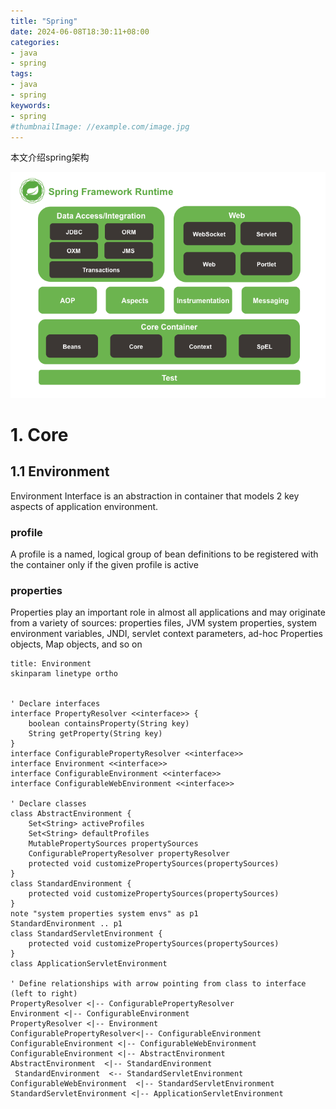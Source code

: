```yaml
---
title: "Spring"
date: 2024-06-08T18:30:11+08:00
categories:
- java
- spring
tags:
- java
- spring
keywords:
- spring
#thumbnailImage: //example.com/image.jpg
---
```

本文介绍spring架构
<!--more-->

![alt text]( images/image.png)

# 1. Core



## 1.1 Environment 

Environment Interface is an abstraction in container that models 2 key aspects of application environment.

### profile
A profile is a named, logical group of bean definitions to be registered with the container only if the given profile is active

### properties
Properties play an important role in almost all applications and may originate from a variety of sources: properties files, JVM system properties, system environment variables, JNDI, servlet context parameters, ad-hoc Properties objects, Map objects, and so on


```plantuml
title: Environment
skinparam linetype ortho


' Declare interfaces
interface PropertyResolver <<interface>> {
    boolean containsProperty(String key)
    String getProperty(String key)
}
interface ConfigurablePropertyResolver <<interface>>
interface Environment <<interface>>
interface ConfigurableEnvironment <<interface>>
interface ConfigurableWebEnvironment <<interface>>

' Declare classes
class AbstractEnvironment {
    Set<String> activeProfiles
    Set<String> defaultProfiles
    MutablePropertySources propertySources
    ConfigurablePropertyResolver propertyResolver
    protected void customizePropertySources(propertySources)
}
class StandardEnvironment {
    protected void customizePropertySources(propertySources)
}
note "system properties system envs" as p1
StandardEnvironment .. p1
class StandardServletEnvironment {
    protected void customizePropertySources(propertySources)
}
class ApplicationServletEnvironment

' Define relationships with arrow pointing from class to interface (left to right)
PropertyResolver <|-- ConfigurablePropertyResolver
Environment <|-- ConfigurableEnvironment
PropertyResolver <|-- Environment
ConfigurablePropertyResolver<|-- ConfigurableEnvironment
ConfigurableEnvironment <|-- ConfigurableWebEnvironment
ConfigurableEnvironment <|-- AbstractEnvironment
AbstractEnvironment  <|-- StandardEnvironment
 StandardEnvironment  <-- StandardServletEnvironment
ConfigurableWebEnvironment  <|-- StandardServletEnvironment
StandardServletEnvironment <|-- ApplicationServletEnvironment        
```
